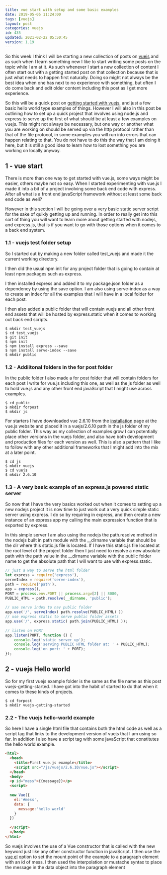 ```yaml
---
title: vue start with setup and some basic examples
date: 2019-05-05 11:24:00
tags: [vuejs]
layout: post
categories: vuejs
id: 435
updated: 2021-02-22 05:50:45
version: 1.19
---
```


So this week I think I will be starting a new collection of posts on [vuejs](https://vuejs.org/) and as such when I learn something new I like to start writing some posts on the topic while I am at it. As such whenever I start a new collection of content I often start out with a getting started post on that collection because that is just what needs to happen first naturally. Doing so might not always be the best idea when one has next to no experience with something, but often I do come back and edit older content including this post as I get more experience. 

So this will be a quick post on [getting started with vuejs](https://vuejs.org/v2/guide/), and just a few basic hello world type examples of things. However I will also in this post be outlining how to set up a quick project that involves using node.js and express to serve up the first of what should be at least a few examples on vuejs. This might not always be necessary, but one way or another what you are working on should be served up via the http protocol rather than that of the file protocol, in some examples you will run into errors that can happen relating to that. You do not have to do this the way that I am doing it here, but it is still a good idea to learn how to lost something you are working on locally anyway.

<!-- more -->

## 1 - vue start

There is more than one way to get started with vue.js, some ways might be easier, others maybe not so easy. When I started experimenting with vue.js I made it into a bit of a project involving some back end code with express. After all what is a front end javaScript framework without at least some back end code as well? 

However in this section I will be going over a very basic static server script for the sake of quikly getting up and running. In order to really get into this sort of thing you will want to learn more anout getting started with nodejs, and express.js, that is if you want to go with those options when it comes to a back end system.

### 1.1 - vuejs test folder setup

So I started out by making a new folder called test\_vuejs and made it the current working directory. 

I then did the usual npm init for any project folder that is going to contain at least npm packages such as express. 

I then installed express and added it to my package.json folder as a dependency by using the save option. I am also using serve-index as a way to create an index for all the examples that I will have in a local folder for each post.

I then also added a public folder that will contain vuejs and all other front end assets that will be hosted by express.static when it comes to working out back end scripts. 


```
$ mkdir test_vuejs
$ cd test_vuejs
$ git init
$ npm init
$ npm install express --save
$ npm install serve-index --save
$ mkdir public
```

### 1.2 - Addiitonal folders in the for post folder

In the public folder I also made a for post folder that will contain folders for each post I write for vue.js including this one, as well as the js folder as well to hold vue.js and any other front end javaScript that I might use across examples.

```
$ cd public
$ mkdir forpost
$ mkdir js
```

For starters I have downloaded vue 2.6.10 from the [installation](https://vuejs.org/v2/guide/installation.html) page at the vue.js website and placed it in a vuejs\/2.6.10 path in the js folder of my public folder. This way as my collection of examples grow I can potentially place other versions in the vuejs folder, and also have both development and production files for each version as well. This is also a pattern that I like to follow with any other additional frameworks that I might add into the mix at a later point.

```
$ cd js
$ mkdir vuejs
$ cd vuejs
$ mkdir 2.6.10
```

### 1.3 - A very basic example of an express.js powered static server

So now that I have the very basics worked out when it comes to setting up a new nodejs project it is now time to just work out a very quick simple static server using express. I do so by requiring in express, and then create a new instance of an express app my calling the main expression function that is exported by express.

In this simple server I am also using the nodejs the path.resolve method in the nodejs built in path module with the \_\_dirname variable that should be the dir where this static.js file is located. If I have this static.js file located at the root level of the project folder then I just need to resolve a new absolute path with the path value in the \_\_dirname variable with the public folder name to get the absolute path that I will want to use with express.static.

```js
// just a way to serve the html folder
let express = require('express'),
serveIndex = require('serve-index'),
path = require('path'),
app = express(),
PORT = process.env.PORT || process.argv[2] || 8080,
PUBLIC_HTML = path.resolve(__dirname, 'public');
 
// use serve index to nav public folder
app.use('/', serveIndex( path.resolve(PUBLIC_HTML) ))
// use express static to serve public folder assets
app.use('/', express.static( path.join(PUBLIC_HTML) ));
 
// listen on PORT
app.listen(PORT, function () {
    console.log('static server up');
    console.log('serving PUBLIC HTML folder at: ' + PUBLIC_HTML);
    console.log('on port: ' + PORT);
});
```

## 2 - vuejs Hello world

So for my first vuejs example folder is the same as the file name as this post vuejs-getting-started. I have got into the habit of started to do that when it comes to these kinds of projects.

```
$ cd forpost
$ mkdir vuejs-getting-started
```

### 2.2 - The vuejs hello-world example

So here I have a single html file that contains both the html code as well as a script tag that links to the development version of vuejs that I am using so far. In addition I also have a script tag with some javaScript that constitutes the hello world example.

```html
<html>
  <head>
    <title>First vue.js example</title>
    <script src="/js/vuejs/2.6.10/vue.js"></script>
  </head>
  <body>
  <p id="mess">{{message}}</p>
  <script>
  
  new Vue({
    el:'#mess',
    data: {
      message:'hello world'
    }
  })
  
  </script>
  </body>
</html>
```

So vuejs involves the use of a Vue constructor that is called with the new keyword just like any other constructor function in javaScript. I then use the [vue el](/2019/05/06/vuejs-el/) option to set the mount point of the example to a paragraph element with an id of mess. I then used the interpolation or mustache syntax to place the message in the data object into the paragraph element 